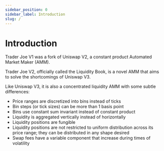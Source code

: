 ```yaml
---
sidebar_position: 0
sidebar_label: Introduction
slug: /
---
```


# Introduction

Trader Joe V1 was a fork of Uniswap V2, a constant product Automated Market Maker (AMM).

Trader Joe V2, officially called the Liquidity Book, is a novel AMM that aims to solve the shortcomings of Uniswap V3.

Like Uniswap V3, it is also a concentrated liquidity AMM with some subtle differences:

- Price ranges are discretized into bins instead of ticks
- Bin steps (or tick sizes) can be more than 1 basis point
- Bins use constant sum invariant instead of constant product
- Liquidity is aggregated vertically instead of horizontally
- Liquidity positions are fungible
- Liquidity positions are not restricted to uniform distribution across its price range; they can be distributed in any shape desired
- Swap fees have a variable component that increase during times of volatility
